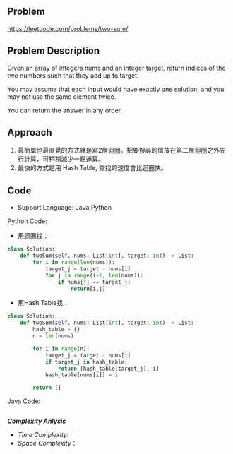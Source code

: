 
## Problem

https://leetcode.com/problems/two-sum/

## Problem Description

Given an array of integers nums and an integer target, return indices of the two numbers such that they add up to target.

You may assume that each input would have exactly one solution, and you may not use the same element twice.

You can return the answer in any order.



## Approach
1. 最簡單也最直覺的方式就是寫2層迴圈。把要搜尋的值放在第二層迴圈之外先行計算，可稍稍減少一點運算。
2. 最快的方式是用 Hash Table, 查找的速度會比迴圈快。
## Code

- Support Language: Java,Python

Python Code:
* 用迴圈找：
```py
class Solution:
    def twoSum(self, nums: List[int], target: int) -> List:
        for i in range(len(nums)):
            target_j = target - nums[i]
            for j in range(i+1, len(nums)):
                if nums[j] == target_j:
                    return[i,j]
```

* 用Hash Table找：
```py
class Solution:
    def twoSum(self, nums: List[int], target: int) -> List:
        hash_table = {}
        n = len(nums)

        for i in range(n):
            target_j = target - nums[i]
            if target_j in hash_table:
                return [hash_table[target_j], i]
            hash_table[nums[i]] = i

        return []  
```





Java Code:

```

```

**_Complexity Anlysis_**

- _Time Complexity_: 
- _Space Complexity_：

